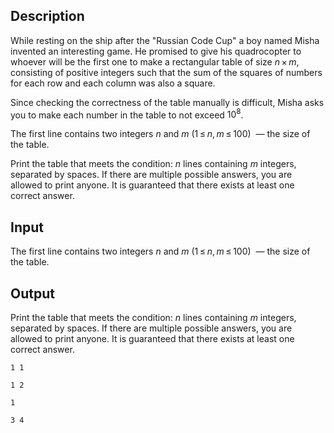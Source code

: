 ## Description

<div><p>While resting on the ship after the "Russian Code Cup" a boy named Misha invented an interesting game. He promised to give his quadrocopter to whoever will be the first one to make a rectangular table of size <span class="tex-span"><i>n</i> × <i>m</i></span>, consisting of positive integers such that the sum of the squares of numbers for each row and each column was also a square.</p><p>Since checking the correctness of the table manually is difficult, Misha asks you to make each number in the table to not exceed <span class="tex-span">10<sup class="upper-index">8</sup></span>.</p></div><div class="input-specification"><p>The first line contains two integers <span class="tex-span"><i>n</i></span> and <span class="tex-span"><i>m</i></span> (<span class="tex-span">1 ≤ <i>n</i>, <i>m</i> ≤ 100</span>) &nbsp;— the size of the table. </p></div><div class="output-specification"><p>Print the table that meets the condition: <span class="tex-span"><i>n</i></span> lines containing <span class="tex-span"><i>m</i></span> integers, separated by spaces. If there are multiple possible answers, you are allowed to print anyone. It is guaranteed that there exists at least one correct answer.</p></div>

## Input

<p>The first line contains two integers <span class="tex-span"><i>n</i></span> and <span class="tex-span"><i>m</i></span> (<span class="tex-span">1 ≤ <i>n</i>, <i>m</i> ≤ 100</span>) &nbsp;— the size of the table. </p>

## Output

<p>Print the table that meets the condition: <span class="tex-span"><i>n</i></span> lines containing <span class="tex-span"><i>m</i></span> integers, separated by spaces. If there are multiple possible answers, you are allowed to print anyone. It is guaranteed that there exists at least one correct answer.</p>





```input1
1 1

```




```input2
1 2

```




```output1
1
```




```output2
3 4
```


